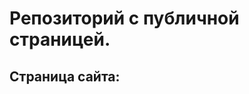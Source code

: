 # Репозиторий с публичной страницей.

## Страница сайта:
<!-- Вставить ссылку на публичную страницу ggi-->